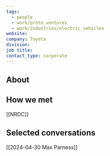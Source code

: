 ```yaml
---
tags:
  - people
  - work/proto_ventures
  - work/industries/electric_vehicles
website: 
company: Toyota
division: 
job title: 
contact_type: corporate
---
```

## About


## How we met
[[NRDC]]

## Selected conversations
[[2024-04-30 Max Parness]]